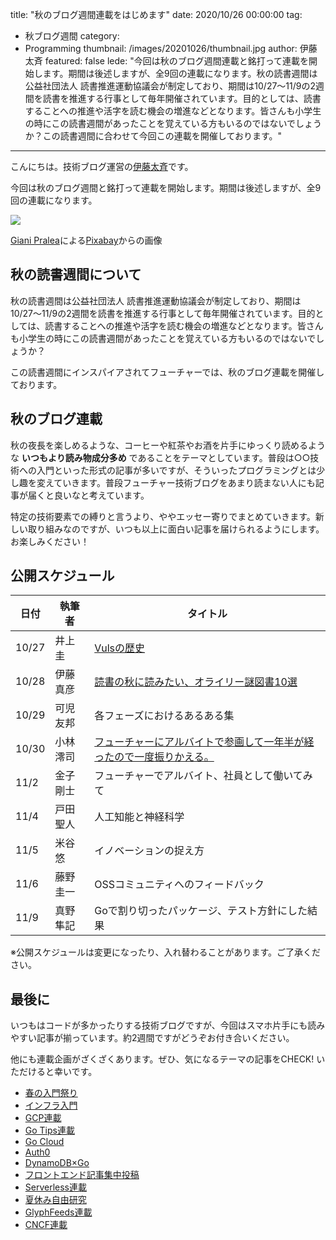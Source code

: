 title: "秋のブログ週間連載をはじめます"
date: 2020/10/26 00:00:00
tag:
  - 秋ブログ週間
category:
  - Programming
thumbnail: /images/20201026/thumbnail.jpg
author: 伊藤太斉
featured: false
lede: "今回は秋のブログ週間連載と銘打って連載を開始します。期間は後述しますが、全9回の連載になります。秋の読書週間は公益社団法人 読書推進運動協議会が制定しており、期間は10/27〜11/9の2週間を読書を推進する行事として毎年開催されています。目的としては、読書することへの推進や活字を読む機会の増進などとなります。皆さんも小学生の時にこの読書週間があったことを覚えている方もいるのではないでしょうか？この読書週間に合わせて今回この連載を開催しております。"
---


こんにちは。技術ブログ運営の[伊藤太斉](https://twitter.com/kaedemalu)です。

今回は秋のブログ週間と銘打って連載を開始します。期間は後述しますが、全9回の連載になります。

<img src="/images/20201026/tree-99852_1280.jpg">

<a href="https://pixabay.com/ja/users/giani-1202/?utm_source=link-attribution&amp;utm_medium=referral&amp;utm_campaign=image&amp;utm_content=99852">Giani Pralea</a>による<a href="https://pixabay.com/ja/?utm_source=link-attribution&amp;utm_medium=referral&amp;utm_campaign=image&amp;utm_content=99852">Pixabay</a>からの画像


## 秋の読書週間について

秋の読書週間は公益社団法人 読書推進運動協議会が制定しており、期間は10/27〜11/9の2週間を読書を推進する行事として毎年開催されています。目的としては、読書することへの推進や活字を読む機会の増進などとなります。皆さんも小学生の時にこの読書週間があったことを覚えている方もいるのではないでしょうか？

この読書週間にインスパイアされてフューチャーでは、秋のブログ連載を開催しております。

## 秋のブログ連載

秋の夜長を楽しめるような、コーヒーや紅茶やお酒を片手にゆっくり読めるような **いつもより読み物成分多め** であることをテーマとしています。普段は○○技術への入門といった形式の記事が多いですが、そういったプログラミングとは少し趣を変えていきます。普段フューチャー技術ブログをあまり読まない人にも記事が届くと良いなと考えています。

特定の技術要素での縛りと言うより、ややエッセー寄りでまとめていきます。新しい取り組みなのですが、いつも以上に面白い記事を届けられるようにします。お楽しみください！

## 公開スケジュール

| 日付 | 執筆者 | タイトル |
| --- | ----- | ------ |
| 10/27 | 井上圭   | [Vulsの歴史](https://future-architect.github.io/articles/20201027/) |
| 10/28 | 伊藤真彦 | [読書の秋に読みたい、オライリー謎図書10選](https://future-architect.github.io/articles/20201028/) |
| 10/29 | 可児友邦 | 各フェーズにおけるあるある集 |
| 10/30 | 小林澪司 | [フューチャーにアルバイトで参画して一年半が経ったので一度振りかえる。](https://future-architect.github.io/articles/20201030/) |
| 11/2  | 金子剛士 | フューチャーでアルバイト、社員として働いてみて |
| 11/4  | 戸田聖人 | 人工知能と神経科学 |
| 11/5  | 米谷悠 | イノベーションの捉え方 |
| 11/6  | 藤野圭一 | OSSコミュニティへのフィードバック |
| 11/9  | 真野隼記 | Goで割り切ったパッケージ、テスト方針にした結果 |

※公開スケジュールは変更になったり、入れ替わることがあります。ご了承ください。

## 最後に

いつもはコードが多かったりする技術ブログですが、今回はスマホ片手にも読みやすい記事が揃っています。約2週間ですがどうぞお付き合いください。

他にも連載企画がざくざくあります。ぜひ、気になるテーマの記事をCHECK! いただけると幸いです。

* [春の入門祭り](https://future-architect.github.io/articles/20200529/)
* [インフラ入門](/tags/%E3%82%A4%E3%83%B3%E3%83%95%E3%83%A9%E5%85%A5%E9%96%80/)
* [GCP連載](/tags/GCP%E9%80%A3%E8%BC%89/)
* [Go Tips連載](/tags/GoTips%E9%80%A3%E8%BC%89/)
* [Go Cloud](/tags/GoCDK/)
* [Auth0](/tags/Auth0/)
* [DynamoDB×Go](/tags/DynamoDB%C3%97Go/)
* [フロントエンド記事集中投稿](/tags/%E3%83%95%E3%83%AD%E3%83%B3%E3%83%88%E3%82%A8%E3%83%B3%E3%83%89%E8%A8%98%E4%BA%8B%E9%9B%86%E4%B8%AD%E6%8A%95%E7%A8%BF/)
* [Serverless連載](/tags/Serverless%E9%80%A3%E8%BC%89/)
* [夏休み自由研究](/tags/夏休み自由研究/)
* [GlyphFeeds連載](/tags/GlyphFeeds/)
* [CNCF連載](/tags/CNCF/)

